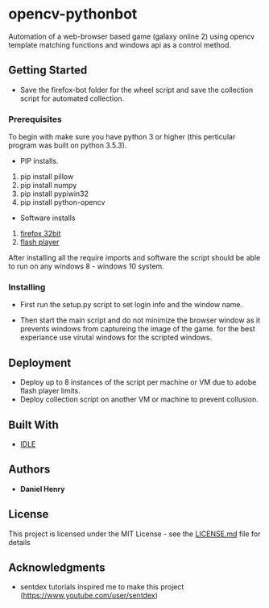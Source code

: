 # opencv-pythonbot

Automation of a web-browser based game (galaxy online 2) using opencv template matching functions and windows api as a control method.

## Getting Started

* Save the firefox-bot folder for the wheel script and save the collection script for automated collection. 

### Prerequisites

To begin with make sure you have python 3 or higher (this perticular program was built on python 3.5.3).

* PIP installs.
1. pip install pillow
2. pip install numpy
3. pip install pypiwin32
4. pip install python-opencv

* Software installs
1. [firefox 32bit](https://www.mozilla.org/en-US/firefox/new/?scene=2)
2. [flash player](https://get.adobe.com/flashplayer/)

After installing all the require imports and software the script should be able to run on any windows 8 - windows 10 system.

### Installing
* First run the setup.py script to set login info and the window name.

* Then start the main script and do not minimize the browser window as it prevents windows from captureing the image of the game.
  for the best experiance use virutal windows for the scripted windows.

## Deployment

* Deploy up to 8 instances of the script per machine or VM due to adobe flash player limits.
* Deploy collection script on another VM or machine to prevent collusion.

## Built With

* [IDLE](https://en.wikipedia.org/wiki/IDLE)

## Authors

* **Daniel Henry**

## License

This project is licensed under the MIT License - see the [LICENSE.md](LICENSE.md) file for details

## Acknowledgments

* sentdex tutorials inspired me to make this project (https://www.youtube.com/user/sentdex)
